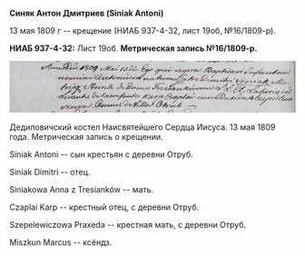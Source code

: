 **Синяк Антон Дмитриев (Siniak Antoni)**

13 мая 1809 г -- крещение (НИАБ 937-4-32, лист 19об, №16/1809-р).

**НИАБ 937-4-32:** Лист 19об. **Метрическая запись №16/1809-р.**

![](./media/1f9b162bd5266e96dd82739808b7edfa3778b7e4.png)

Дедиловичский костел Наисвятейшего Сердца Иисуса. 13 мая 1809 года.
Метрическая запись о крещении.

Siniak Antoni -- сын крестьян с деревни Отруб.

Siniak Dimitri -- отец.

Siniakowa Anna z Tresianków -- мать.

Czaplai Karp -- крестный отец, с деревни Отруб.

Szepelewiczowa Praxeda -- крестная мать, с деревни Отруб.

Miszkun Marcus -- ксёндз.
